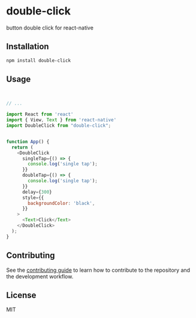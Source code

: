 # double-click

button double click for react-native

## Installation

```sh
npm install double-click
```

## Usage

```js


// ...

import React from 'react'
import { View, Text } from 'react-native'
import DoubleClick from "double-click";


function App() {
  return (
    <DoubleClick
      singleTap={() => {
        console.log('single tap');
      }}
      doubleTap={() => {
        console.log('single tap');
      }}
      delay={300}
      style={{
        backgroundColor: 'black',
      }}
    >
      <Text>Click</Text>
    </DoubleClick>
  );
}

```

## Contributing

See the [contributing guide](CONTRIBUTING.md) to learn how to contribute to the repository and the development workflow.

## License

MIT
